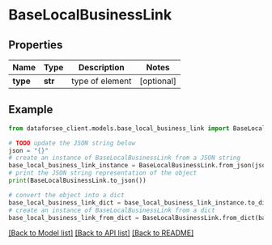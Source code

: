 # BaseLocalBusinessLink


## Properties

Name | Type | Description | Notes
------------ | ------------- | ------------- | -------------
**type** | **str** | type of element | [optional] 

## Example

```python
from dataforseo_client.models.base_local_business_link import BaseLocalBusinessLink

# TODO update the JSON string below
json = "{}"
# create an instance of BaseLocalBusinessLink from a JSON string
base_local_business_link_instance = BaseLocalBusinessLink.from_json(json)
# print the JSON string representation of the object
print(BaseLocalBusinessLink.to_json())

# convert the object into a dict
base_local_business_link_dict = base_local_business_link_instance.to_dict()
# create an instance of BaseLocalBusinessLink from a dict
base_local_business_link_from_dict = BaseLocalBusinessLink.from_dict(base_local_business_link_dict)
```
[[Back to Model list]](../README.md#documentation-for-models) [[Back to API list]](../README.md#documentation-for-api-endpoints) [[Back to README]](../README.md)


